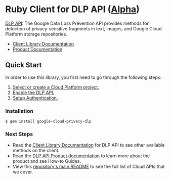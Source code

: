 # Ruby Client for DLP API ([Alpha](https://github.com/GoogleCloudPlatform/google-cloud-ruby#versioning))

[DLP API][Product Documentation]: The Google Data Loss Prevention API provides methods for detection of privacy-sensitive fragments in text, images, and Google Cloud Platform storage repositories.
- [Client Library Documentation][]
- [Product Documentation][]

## Quick Start
In order to use this library, you first need to go through the following steps:

1. [Select or create a Cloud Platform project.](https://console.cloud.google.com/project)
2. [Enable the DLP API.](https://console.cloud.google.com/apis/api/dlp)
3. [Setup Authentication.](https://googlecloudplatform.github.io/google-cloud-ruby/#/docs/google-cloud/master/guides/authentication)

### Installation
```
$ gem install google-cloud-privacy-dlp
```

### Next Steps
- Read the [Client Library Documentation][] for DLP API to see other available methods on the client.
- Read the [DLP API Product documentation][Product Documentation] to learn more about the product and see How-to Guides.
- View this [repository's main README](https://github.com/GoogleCloudPlatform/google-cloud-ruby/blob/master/README.md) to see the full list of Cloud APIs that we cover.

[Client Library Documentation]: https://googlecloudplatform.github.io/google-cloud-ruby/#/docs/google-cloud-privacy-dlp/latest/google/privacy/dlp/v2beta1
[Product Documentation]: https://cloud.google.com/dlp